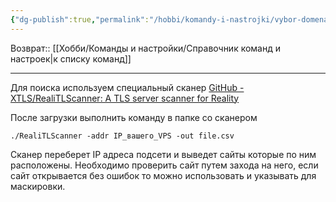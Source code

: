 ```yaml
---
{"dg-publish":true,"permalink":"/hobbi/komandy-i-nastrojki/vybor-domena-maskirovki-dlya-reality/"}
---
```


Возврат:: [[Хобби/Команды и настройки/Справочник команд и настроек\|к списку команд]]

---
Для поиска используем специальный сканер [GitHub - XTLS/RealiTLScanner: A TLS server scanner for Reality](https://github.com/XTLS/RealiTLScanner)

После загрузки выполнить команду в папке со сканером
```shell
./RealiTLScanner -addr IP_вашего_VPS -out file.csv
```

Сканер переберет IP адреса подсети и выведет сайты которые по ним расположены. Необходимо проверить сайт путем захода на него, если сайт открывается без ошибок то можно использовать и указывать для маскировки.